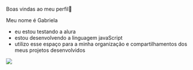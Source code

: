 Boas vindas ao meu perfil💞

Meu nome é Gabriela

- eu estou testando a alura
- estou desenvolvendo a linguagem javaScript
- utilizo esse espaço para a minha organização e compartilhamentos dos meus projetos desenvolvidos 

![](https://media1.tenor.com/m/yBq7aeVxWq8AAAAC/sofia-the-first-princess-sofia.gif) 
